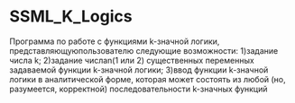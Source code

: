 # SSML_K_Logics
Программа по  работе  с  функциями k-значной  логики, представляющуюпользователю следующие возможности:
1)задание числа k;
2)задание числаn(1 или 2) существенных переменных задаваемой функции k-значной логики;
3)ввод  функции k-значной  логики  в  аналитической  форме,  которая  может  состоять  из  любой  (но, разумеется, корректной) последовательности k-значных функций
